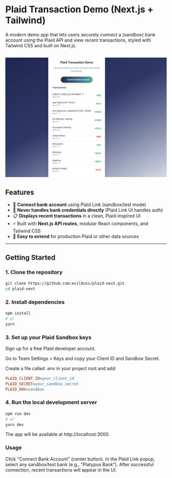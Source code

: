 # Plaid Transaction Demo (Next.js + Tailwind)

A modern demo app that lets users securely connect a (sandbox) bank account using the Plaid API and view recent transactions, styled with Tailwind CSS and built on Next.js.

![screenshot](./screenshot.png) <!-- Add a screenshot if you like -->
---

## Features

- 🔗 **Connect bank account** using Plaid Link (sandbox/test mode)
- 🔐 **Never handles bank credentials directly** (Plaid Link UI handles auth)
- 📋 **Displays recent transactions** in a clean, Plaid-inspired UI
- ⚡️ Built with **Next.js API routes**, modular React components, and Tailwind CSS
- 🧩 **Easy to extend** for production Plaid or other data sources

---

## Getting Started

### 1. **Clone the repository**

```bash
git clone https://github.com:evilboss/plaid-next.git
cd plaid-next
```
###  2. Install dependencies
```bash
npm install
# or
yarn
```

### 3. Set up your Plaid Sandbox keys
Sign up for a free Plaid developer account.

Go to Team Settings > Keys and copy your Client ID and Sandbox Secret.

Create a file called .env in your project root and add:
```ini
PLAID_CLIENT_ID=your_client_id
PLAID_SECRET=your_sandbox_secret
PLAID_ENV=sandbox
```
### 4. Run the local development server
```bash
npm run dev
# or
yarn dev
```
The app will be available at http://localhost:3000.

### Usage
Click "Connect Bank Account" (center button).
In the Plaid Link popup, select any sandbox/test bank (e.g., "Platypus Bank").
After successful connection, recent transactions will appear in the UI.

